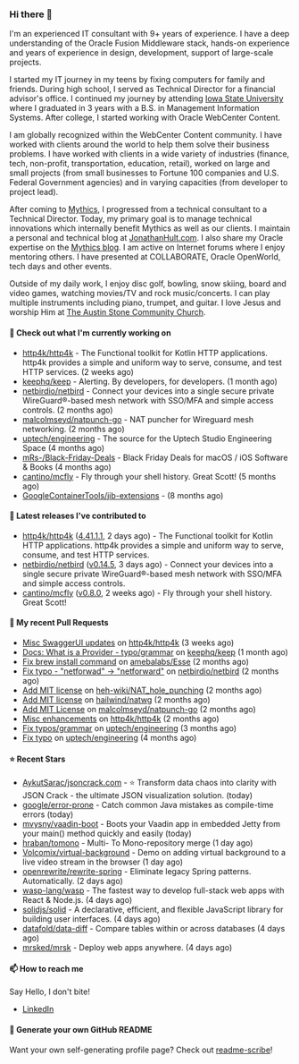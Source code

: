 ### Hi there 👋

I'm an experienced IT consultant with 9+ years of experience. I have a deep understanding of the Oracle Fusion Middleware stack, hands-on experience and years of experience in design, development, support of large-scale projects.

I started my IT journey in my teens by fixing computers for family and friends. During high school, I served as Technical Director for a financial advisor's office. I continued my journey by attending [Iowa State University](iastate.edu) where I graduated in 3 years with a B.S. in Management Information Systems. After college, I started working with Oracle WebCenter Content.

I am globally recognized within the WebCenter Content community. I have worked with clients around the world to help them solve their business problems. I have worked with clients in a wide variety of industries (finance, tech, non-profit, transportation, education, retail), worked on large and small projects (from small businesses to Fortune 100 companies and U.S. Federal Government agencies) and in varying capacities (from developer to project lead).

After coming to [Mythics](https://www.mythics.com/), I progressed from a technical consultant to a Technical Director. Today, my primary goal is to manage technical innovations which internally benefit Mythics as well as our clients. I maintain a personal and technical blog at [JonathanHult.com](https://jonathanhult.com). I also share my Oracle expertise on the [Mythics blog](https://www.mythics.com/about/blog/). I am active on Internet forums where I enjoy mentoring others. I have presented at COLLABORATE, Oracle OpenWorld, tech days and other events.

Outside of my daily work, I enjoy disc golf, bowling, snow skiing, board and video games, watching movies/TV and rock music/concerts. I can play multiple instruments including piano, trumpet, and guitar. I love Jesus and worship Him at [The Austin Stone Community Church](https://austinstone.org/).

#### 👷 Check out what I'm currently working on

- [http4k/http4k](https://github.com/http4k/http4k) - The Functional toolkit for Kotlin HTTP applications. http4k provides a simple and uniform way to serve, consume, and test HTTP services. (2 weeks ago)
- [keephq/keep](https://github.com/keephq/keep) - Alerting. By developers, for developers. (1 month ago)
- [netbirdio/netbird](https://github.com/netbirdio/netbird) - Connect your devices into a single secure private WireGuard®-based mesh network with SSO/MFA and simple access controls. (2 months ago)
- [malcolmseyd/natpunch-go](https://github.com/malcolmseyd/natpunch-go) - NAT puncher for Wireguard mesh networking. (2 months ago)
- [uptech/engineering](https://github.com/uptech/engineering) - The source for the Uptech Studio Engineering Space (4 months ago)
- [mRs-/Black-Friday-Deals](https://github.com/mRs-/Black-Friday-Deals) - Black Friday Deals for macOS / iOS Software &amp; Books (4 months ago)
- [cantino/mcfly](https://github.com/cantino/mcfly) - Fly through your shell history. Great Scott! (5 months ago)
- [GoogleContainerTools/jib-extensions](https://github.com/GoogleContainerTools/jib-extensions) -  (8 months ago)

#### 🔭 Latest releases I've contributed to

- [http4k/http4k](https://github.com/http4k/http4k) ([4.41.1.1](https://github.com/http4k/http4k/releases/tag/4.41.1.1), 2 days ago) - The Functional toolkit for Kotlin HTTP applications. http4k provides a simple and uniform way to serve, consume, and test HTTP services.
- [netbirdio/netbird](https://github.com/netbirdio/netbird) ([v0.14.5](https://github.com/netbirdio/netbird/releases/tag/v0.14.5), 3 days ago) - Connect your devices into a single secure private WireGuard®-based mesh network with SSO/MFA and simple access controls.
- [cantino/mcfly](https://github.com/cantino/mcfly) ([v0.8.0](https://github.com/cantino/mcfly/releases/tag/v0.8.0), 2 weeks ago) - Fly through your shell history. Great Scott!

#### 🔨 My recent Pull Requests

- [Misc SwaggerUI updates](https://github.com/http4k/http4k/pull/864) on [http4k/http4k](https://github.com/http4k/http4k) (3 weeks ago)
- [Docs: What is a Provider - typo/grammar](https://github.com/keephq/keep/pull/44) on [keephq/keep](https://github.com/keephq/keep) (1 month ago)
- [Fix brew install command](https://github.com/amebalabs/Esse/pull/18) on [amebalabs/Esse](https://github.com/amebalabs/Esse) (2 months ago)
- [Fix typo - &#34;netforwad&#34; -&gt; &#34;netforward&#34;](https://github.com/netbirdio/netbird/pull/647) on [netbirdio/netbird](https://github.com/netbirdio/netbird) (2 months ago)
- [Add MIT license](https://github.com/heh-wiki/NAT_hole_punching/pull/3) on [heh-wiki/NAT_hole_punching](https://github.com/heh-wiki/NAT_hole_punching) (2 months ago)
- [Add MIT license](https://github.com/hailwind/natwg/pull/1) on [hailwind/natwg](https://github.com/hailwind/natwg) (2 months ago)
- [Add MIT License](https://github.com/malcolmseyd/natpunch-go/pull/10) on [malcolmseyd/natpunch-go](https://github.com/malcolmseyd/natpunch-go) (2 months ago)
- [Misc enhancements](https://github.com/http4k/http4k/pull/836) on [http4k/http4k](https://github.com/http4k/http4k) (2 months ago)
- [Fix typos/grammar](https://github.com/uptech/engineering/pull/15) on [uptech/engineering](https://github.com/uptech/engineering) (3 months ago)
- [Fix typo](https://github.com/uptech/engineering/pull/14) on [uptech/engineering](https://github.com/uptech/engineering) (4 months ago)

#### ⭐ Recent Stars

- [AykutSarac/jsoncrack.com](https://github.com/AykutSarac/jsoncrack.com) - ⭐️ Transform data chaos into clarity with JSON Crack - the ultimate JSON visualization solution. (today)
- [google/error-prone](https://github.com/google/error-prone) - Catch common Java mistakes as compile-time errors (today)
- [mvysny/vaadin-boot](https://github.com/mvysny/vaadin-boot) - Boots your Vaadin app in embedded Jetty from your main() method quickly and easily (today)
- [hraban/tomono](https://github.com/hraban/tomono) - Multi- To Mono-repository merge (1 day ago)
- [Volcomix/virtual-background](https://github.com/Volcomix/virtual-background) - Demo on adding virtual background to a live video stream in the browser (1 day ago)
- [openrewrite/rewrite-spring](https://github.com/openrewrite/rewrite-spring) - Eliminate legacy Spring patterns. Automatically. (2 days ago)
- [wasp-lang/wasp](https://github.com/wasp-lang/wasp) - The fastest way to develop full-stack web apps with React &amp; Node.js.  (4 days ago)
- [solidjs/solid](https://github.com/solidjs/solid) - A declarative, efficient, and flexible JavaScript library for building user interfaces. (4 days ago)
- [datafold/data-diff](https://github.com/datafold/data-diff) - Compare tables within or across databases (4 days ago)
- [mrsked/mrsk](https://github.com/mrsked/mrsk) - Deploy web apps anywhere. (4 days ago)

#### 📫 How to reach me

Say Hello, I don't bite!

- [LinkedIn](https://www.linkedin.com/in/jonathanhult)

#### 📖 Generate your own GitHub README

Want your own self-generating profile page? Check out [readme-scribe](https://github.com/muesli/readme-scribe)!
